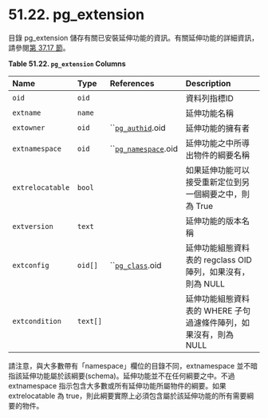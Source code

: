 # 51.22. pg\_extension

目錄 pg\_extension 儲存有關已安裝延伸功能的資訊。有關延伸功能的詳細資訊，請參閱[第 37.17 節](../../server-programming/extending-sql/packaging-related-objects-into-an-extension.md)。

**Table 51.22. `pg_extension` Columns**

| Name | Type | References | Description |
| :--- | :--- | :--- | :--- |
| `oid` | `oid` |  | 資料列指標ID |
| `extname` | `name` |  | 延伸功能名稱 |
| `extowner` | `oid` | \`\`[`pg_authid`](pg_authid.md).oid | 延伸功能的擁有者 |
| `extnamespace` | `oid` | \`\`[`pg_namespace`](pg_namespace.md).oid | 延伸功能之中所導出物件的綱要名稱 |
| `extrelocatable` | `bool` |  | 如果延伸功能可以接受重新定位到另一個綱要之中，則為 True |
| `extversion` | `text` |  | 延伸功能的版本名稱 |
| `extconfig` | `oid[]` | \`\`[`pg_class`](pg_class.md).oid | 延伸功能組態資料表的 regclass OID 陣列，如果沒有，則為 NULL |
| `extcondition` | `text[]` |  | 延伸功能組態資料表的 WHERE 子句過濾條件陣列，如果沒有，則為 NULL |

請注意，與大多數帶有「namespace」欄位的目錄不同，extnamespace 並不暗指該延伸功能屬於該綱要\(schema\)。延伸功能並不在任何綱要之中。不過 extnamespace 指示包含大多數或所有延伸功能所屬物件的綱要。如果 extrelocatable 為 true，則此綱要實際上必須包含屬於該延伸功能的所有需要綱要的物件。

